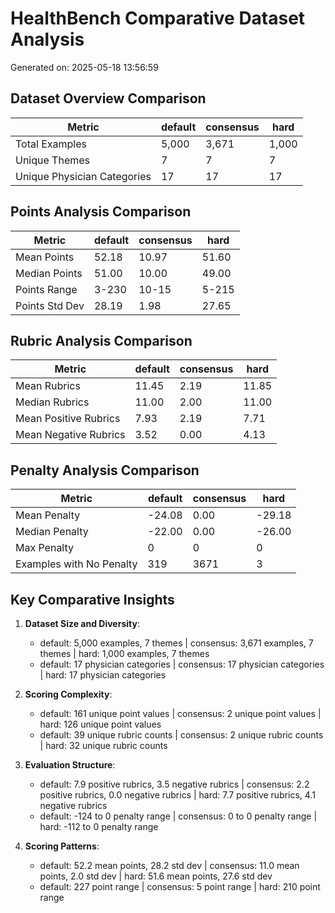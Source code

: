 # HealthBench Comparative Dataset Analysis
Generated on: 2025-05-18 13:56:59

## Dataset Overview Comparison
| Metric | default | consensus | hard |
|--------|---|---|---|
| Total Examples | 5,000 | 3,671 | 1,000 |
| Unique Themes | 7 | 7 | 7 |
| Unique Physician Categories | 17 | 17 | 17 |

## Points Analysis Comparison
| Metric | default | consensus | hard |
|--------|---|---|---|
| Mean Points | 52.18 | 10.97 | 51.60 |
| Median Points | 51.00 | 10.00 | 49.00 |
| Points Range | 3-230 | 10-15 | 5-215 |
| Points Std Dev | 28.19 | 1.98 | 27.65 |

## Rubric Analysis Comparison
| Metric | default | consensus | hard |
|--------|---|---|---|
| Mean Rubrics | 11.45 | 2.19 | 11.85 |
| Median Rubrics | 11.00 | 2.00 | 11.00 |
| Mean Positive Rubrics | 7.93 | 2.19 | 7.71 |
| Mean Negative Rubrics | 3.52 | 0.00 | 4.13 |

## Penalty Analysis Comparison
| Metric | default | consensus | hard |
|--------|---|---|---|
| Mean Penalty | -24.08 | 0.00 | -29.18 |
| Median Penalty | -22.00 | 0.00 | -26.00 |
| Max Penalty | 0 | 0 | 0 |
| Examples with No Penalty | 319 | 3671 | 3 |

## Key Comparative Insights

1. **Dataset Size and Diversity**:
   - default: 5,000 examples, 7 themes | consensus: 3,671 examples, 7 themes | hard: 1,000 examples, 7 themes
   - default: 17 physician categories | consensus: 17 physician categories | hard: 17 physician categories

2. **Scoring Complexity**:
   - default: 161 unique point values | consensus: 2 unique point values | hard: 126 unique point values
   - default: 39 unique rubric counts | consensus: 2 unique rubric counts | hard: 32 unique rubric counts

3. **Evaluation Structure**:
   - default: 7.9 positive rubrics, 3.5 negative rubrics | consensus: 2.2 positive rubrics, 0.0 negative rubrics | hard: 7.7 positive rubrics, 4.1 negative rubrics
   - default: -124 to 0 penalty range | consensus: 0 to 0 penalty range | hard: -112 to 0 penalty range

4. **Scoring Patterns**:
   - default: 52.2 mean points, 28.2 std dev | consensus: 11.0 mean points, 2.0 std dev | hard: 51.6 mean points, 27.6 std dev
   - default: 227 point range | consensus: 5 point range | hard: 210 point range
